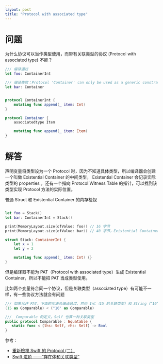 ```yaml
---
layout: post
title: "Protocol with associated type"
---
```


# 问题


为什么协议可以当作类型使用，而带有关联类型的协议 (Protocol with associated type) 不能？

```swift
/// 编译通过
let foo: ContainerInt

/// 编译失败：Protocol 'Container' can only be used as a generic constraint because it has Self or associated type requirements
let bar: Container


protocol ContainerInt {
    mutating func append(_ item: Int)
}

protocol Container {
    associatedtype Item

    mutating func append(_ item: Item)
}
```

# 解答

声明变量将类型设为一个 Protocol 时，因为不知道具体类型，所以编译器会创建一个叫做 Existential Container 的中间类型。
Existential Container 会记录实际类型的 properties ，还有一个指向 Protocol Witness Table 的指针，可以找到该类型实现 Protocol 方法的实际位置。

普通 Struct 和 Existential Container 的内存检视
```swift

let foo = Stack()
let bar: ContainerInt = Stack()

print(MemoryLayout.size(ofValue: foo)) // 16 字节
print(MemoryLayout.size(ofValue: bar)) // 40 字节，Existential Container 40 字节

struct Stack: ContainerInt {
    let x = 1
    let y = 2

    mutating func append(_ item: Int) {}
}
```

但是编译器不能为 PAT（Protocol with associated type）生成  Existential Container，所以不能把 PAT 当成类型使用。

比如两个变量符合同一个协议，但是关联类型（associated type）有可能不一样，有一些协议方法就会有问题

 ``` swift
 /// 如果允许 PAT，下面的写法会编译通过，然而 Int（15 的关联类型）和 String（“16” 的关联类型）是不能比较的。
 (15 as Comparable) < ("16" as Comparable)
 
 ///  Comparable 的定义，Self 也算一种关联类型
 public protocol Comparable : Equatable {
    static func < (lhs: Self, rhs: Self) -> Bool
 }
```

参考：
- [重新檢視 Swift 的 Protocol (二）](https://medium.com/@pofattseng/重新檢視-swift-的-protocol-二-2bca0d58cb9)
- [Swift 进阶 ——“存在体和关联类型”](https://objccn.io/products/advanced-swift/)
